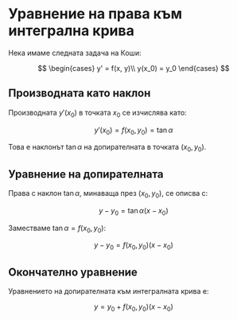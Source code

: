 # Уравнение на права към интегрална крива

Нека имаме следната задача на Коши:

$$
\begin{cases}
y' = f(x, y)\\
y(x_0) = y_0
\end{cases}
$$

## Производната като наклон

Производната $y'(x_0)$ в точката $x_0$ се изчислява като:  

$$y'(x_0) = f(x_0, y_0) = \tan{\alpha}$$

Това е наклонът $\tan{\alpha}$ на допирателната в точката $(x_0, y_0)$.

## Уравнение на допирателната  

Права с наклон $\tan{\alpha}$, минаваща през $(x_0, y_0)$, се описва с:  

$$y - y_0 = \tan{\alpha}(x - x_0)$$

Заместваме $\tan{\alpha} = f(x_0, y_0)$:  

$$y - y_0 = f(x_0, y_0)(x - x_0)$$  

## Окончателно уравнение  

Уравнението на допирателната към интегралната крива е:

$$y = y_0 + f(x_0, y_0)(x - x_0)$$
